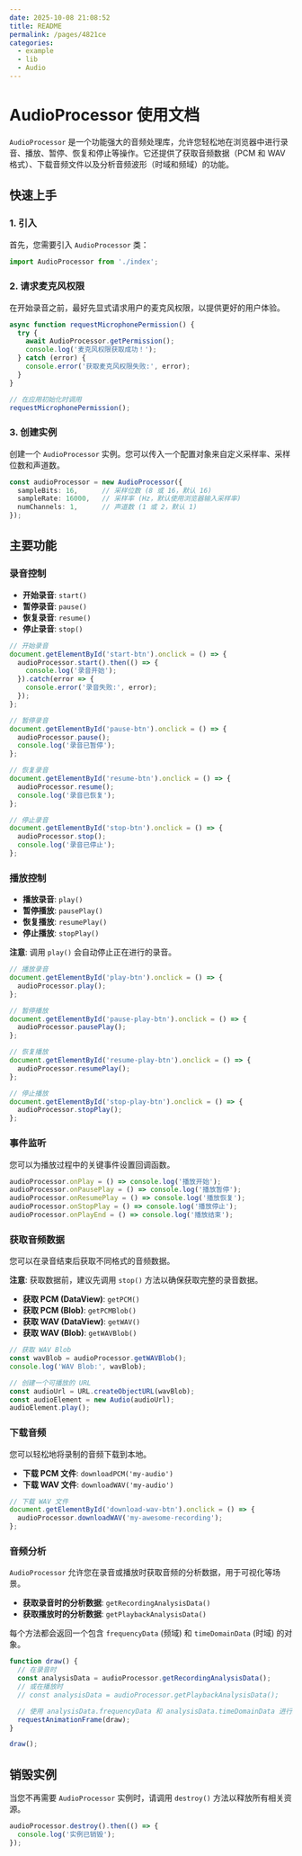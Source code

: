 ```yaml
---
date: 2025-10-08 21:08:52
title: README
permalink: /pages/4821ce
categories:
  - example
  - lib
  - Audio
---
```

# AudioProcessor 使用文档

`AudioProcessor` 是一个功能强大的音频处理库，允许您轻松地在浏览器中进行录音、播放、暂停、恢复和停止等操作。它还提供了获取音频数据（PCM 和 WAV 格式）、下载音频文件以及分析音频波形（时域和频域）的功能。

## 快速上手

### 1. 引入

首先，您需要引入 `AudioProcessor` 类：

```typescript
import AudioProcessor from './index';
```

### 2. 请求麦克风权限

在开始录音之前，最好先显式请求用户的麦克风权限，以提供更好的用户体验。

```typescript
async function requestMicrophonePermission() {
  try {
    await AudioProcessor.getPermission();
    console.log('麦克风权限获取成功！');
  } catch (error) {
    console.error('获取麦克风权限失败:', error);
  }
}

// 在应用初始化时调用
requestMicrophonePermission();
```

### 3. 创建实例

创建一个 `AudioProcessor` 实例。您可以传入一个配置对象来自定义采样率、采样位数和声道数。

```typescript
const audioProcessor = new AudioProcessor({
  sampleBits: 16,      // 采样位数 (8 或 16，默认 16)
  sampleRate: 16000,   // 采样率 (Hz，默认使用浏览器输入采样率)
  numChannels: 1,      // 声道数 (1 或 2，默认 1)
});
```

## 主要功能

### 录音控制

- **开始录音**: `start()`
- **暂停录音**: `pause()`
- **恢复录音**: `resume()`
- **停止录音**: `stop()`

```typescript
// 开始录音
document.getElementById('start-btn').onclick = () => {
  audioProcessor.start().then(() => {
    console.log('录音开始');
  }).catch(error => {
    console.error('录音失败:', error);
  });
};

// 暂停录音
document.getElementById('pause-btn').onclick = () => {
  audioProcessor.pause();
  console.log('录音已暂停');
};

// 恢复录音
document.getElementById('resume-btn').onclick = () => {
  audioProcessor.resume();
  console.log('录音已恢复');
};

// 停止录音
document.getElementById('stop-btn').onclick = () => {
  audioProcessor.stop();
  console.log('录音已停止');
};
```

### 播放控制

- **播放录音**: `play()`
- **暂停播放**: `pausePlay()`
- **恢复播放**: `resumePlay()`
- **停止播放**: `stopPlay()`

**注意**: 调用 `play()` 会自动停止正在进行的录音。

```typescript
// 播放录音
document.getElementById('play-btn').onclick = () => {
  audioProcessor.play();
};

// 暂停播放
document.getElementById('pause-play-btn').onclick = () => {
  audioProcessor.pausePlay();
};

// 恢复播放
document.getElementById('resume-play-btn').onclick = () => {
  audioProcessor.resumePlay();
};

// 停止播放
document.getElementById('stop-play-btn').onclick = () => {
  audioProcessor.stopPlay();
};
```

### 事件监听

您可以为播放过程中的关键事件设置回调函数。

```typescript
audioProcessor.onPlay = () => console.log('播放开始');
audioProcessor.onPausePlay = () => console.log('播放暂停');
audioProcessor.onResumePlay = () => console.log('播放恢复');
audioProcessor.onStopPlay = () => console.log('播放停止');
audioProcessor.onPlayEnd = () => console.log('播放结束');
```

### 获取音频数据

您可以在录音结束后获取不同格式的音频数据。

**注意**: 获取数据前，建议先调用 `stop()` 方法以确保获取完整的录音数据。

- **获取 PCM (DataView)**: `getPCM()`
- **获取 PCM (Blob)**: `getPCMBlob()`
- **获取 WAV (DataView)**: `getWAV()`
- **获取 WAV (Blob)**: `getWAVBlob()`

```typescript
// 获取 WAV Blob
const wavBlob = audioProcessor.getWAVBlob();
console.log('WAV Blob:', wavBlob);

// 创建一个可播放的 URL
const audioUrl = URL.createObjectURL(wavBlob);
const audioElement = new Audio(audioUrl);
audioElement.play();
```

### 下载音频

您可以轻松地将录制的音频下载到本地。

- **下载 PCM 文件**: `downloadPCM('my-audio')`
- **下载 WAV 文件**: `downloadWAV('my-audio')`

```typescript
// 下载 WAV 文件
document.getElementById('download-wav-btn').onclick = () => {
  audioProcessor.downloadWAV('my-awesome-recording');
};
```

### 音频分析

`AudioProcessor` 允许您在录音或播放时获取音频的分析数据，用于可视化等场景。

- **获取录音时的分析数据**: `getRecordingAnalysisData()`
- **获取播放时的分析数据**: `getPlaybackAnalysisData()`

每个方法都会返回一个包含 `frequencyData` (频域) 和 `timeDomainData` (时域) 的对象。

```typescript
function draw() {
  // 在录音时
  const analysisData = audioProcessor.getRecordingAnalysisData();
  // 或在播放时
  // const analysisData = audioProcessor.getPlaybackAnalysisData();

  // 使用 analysisData.frequencyData 和 analysisData.timeDomainData 进行绘制
  requestAnimationFrame(draw);
}

draw();
```

## 销毁实例

当您不再需要 `AudioProcessor` 实例时，请调用 `destroy()` 方法以释放所有相关资源。

```typescript
audioProcessor.destroy().then(() => {
  console.log('实例已销毁');
});
```
